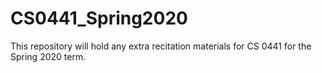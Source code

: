 # CS0441_Spring2020
This repository will hold any extra recitation materials for CS 0441 for the Spring 2020 term. 
